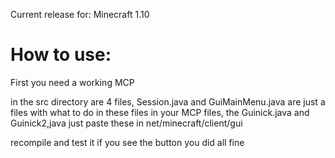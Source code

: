 Current release for: Minecraft 1.10     
# How to use:
First you need a working MCP

in the src directory are 4 files, Session.java and GuiMainMenu.java are just a files with what to do in these
files in your MCP files, the Guinick.java and Guinick2,java just paste these in net/minecraft/client/gui

recompile and test it if you see the button you did all fine
